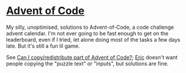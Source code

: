 # [Advent of Code](https://adventofcode.com/)
My silly, unoptimised, solutions to Advent-of-Code, a code challenge advent calendar. I'm not ever going to be fast enough to get on the leaderboard, even if I tried, let alone doing most of the tasks a few days late. But it's still a fun lil game.

See [Can I copy/redistribute part of Advent of Code?](https://adventofcode.com/about#faq_copying);
[Eric](https://github.com/topaz) doesn't want people copying the "puzzle text" or "inputs", but solutions are fine.
